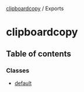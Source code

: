 [clipboardcopy](README.md) / Exports

# clipboardcopy

## Table of contents

### Classes

- [default](classes/default.md)
